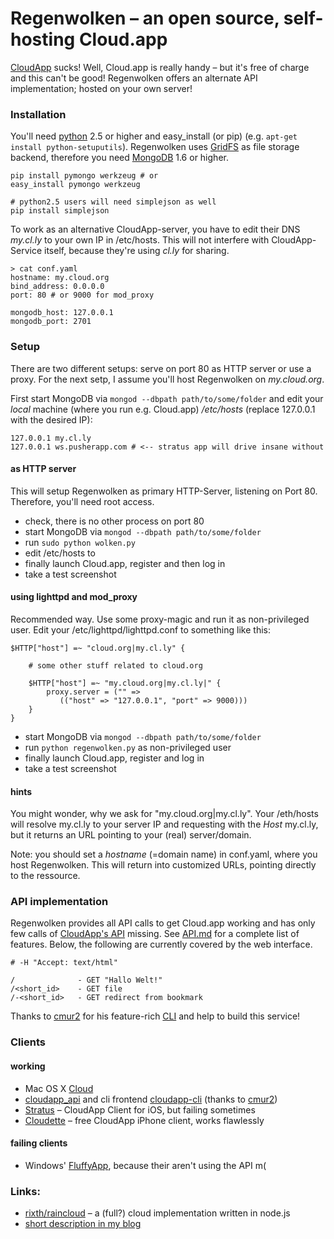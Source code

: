 # Regenwolken – an open source, self-hosting Cloud.app

[CloudApp](http://getcloudapp.com/) sucks! Well, Cloud.app is really handy –
but it's free of charge and this can't be good! Regenwolken offers an
alternate API implementation; hosted on your own server!

### Installation

You'll need [python](http://python.org/) 2.5 or higher and easy_install (or
pip) (e.g. `apt-get install python-setuputils`). Regenwolken uses
[GridFS](http://www.mongodb.org/display/DOCS/GridFS) as file storage backend,
therefore you need [MongoDB](http://mongodb.org/) 1.6 or higher.

    pip install pymongo werkzeug # or
    easy_install pymongo werkzeug
    
    # python2.5 users will need simplejson as well
    pip install simplejson
    
To work as an alternative CloudApp-server, you have to edit their DNS
*my.cl.ly* to your own IP in /etc/hosts. This will not interfere with
CloudApp-Service itself, because they're using *cl.ly* for sharing.

    > cat conf.yaml
    hostname: my.cloud.org
    bind_address: 0.0.0.0
    port: 80 # or 9000 for mod_proxy

    mongodb_host: 127.0.0.1
    mongodb_port: 2701

### Setup

There are two different setups: serve on port 80 as HTTP server or use a
proxy. For the next setp, I assume you'll host Regenwolken on *my.cloud.org*.
      
First start MongoDB via `mongod --dbpath path/to/some/folder` and edit your
*local* machine (where you run e.g. Cloud.app) */etc/hosts* (replace 127.0.0.1
with the desired IP):

    127.0.0.1 my.cl.ly
    127.0.0.1 ws.pusherapp.com # <-- stratus app will drive insane without

#### as HTTP server

This will setup Regenwolken as primary HTTP-Server, listening on Port 80.
Therefore, you'll need root access.

- check, there is no other process on port 80
- start MongoDB via `mongod --dbpath path/to/some/folder`
- run `sudo python wolken.py`
- edit /etc/hosts to
- finally launch Cloud.app, register and then log in
- take a test screenshot

#### using lighttpd and mod_proxy

Recommended way. Use some proxy-magic and run it as non-privileged user. Edit
your /etc/lighttpd/lighttpd.conf to something like this:

    $HTTP["host"] =~ "cloud.org|my.cl.ly" {
        
        # some other stuff related to cloud.org
        
        $HTTP["host"] =~ "my.cloud.org|my.cl.ly|" {
            proxy.server = ("" =>
               (("host" => "127.0.0.1", "port" => 9000)))
        }
    }


- start MongoDB via `mongod --dbpath path/to/some/folder`
- run `python regenwolken.py` as non-privileged user
- finally launch Cloud.app, register and log in
- take a test screenshot

#### hints

You might wonder, why we ask for "my.cloud.org|my.cl.ly". Your /eth/hosts
will resolve my.cl.ly to your server IP and requesting with the *Host* my.cl.ly,
but it returns an URL pointing to your (real) server/domain.

Note: you should set a *hostname* (=domain name) in conf.yaml, where you host
Regenwolken. This will return into customized URLs, pointing directly to the
ressource.

### API implementation

Regenwolken provides all API calls to get Cloud.app working and has only few
calls of [CloudApp's API](http://developer.getcloudapp.com/) missing. See
[API.md](/posativ/regenwolken/blob/master/doc/API.md) for a complete list of
features. Below, the following are currently covered by the web interface.
    
    # -H "Accept: text/html"
    
    /              - GET "Hallo Welt!"
    /<short_id>    - GET file
    /-<short_id>   - GET redirect from bookmark

Thanks to [cmur2](https://github.com/cmur2) for his feature-rich
[CLI](https://github.com/cmur2/cloudapp-cli) and help to build this service!

### Clients

#### working

- Mac OS X [Cloud](http://itunes.apple.com/us/app/cloud/id417602904?mt=12&ls=1)
- [cloudapp_api](https://github.com/aaronrussell/cloudapp_api) and cli frontend
  [cloudapp-cli](https://github.com/cmur2/cloudapp-cli)
  (thanks to [cmur2](https://github.com/cmur2))
- [Stratus](http://www.getstratusapp.com/) – CloudApp Client for iOS, but failing sometimes
- [Cloudette](http://cloudetteapp.com/) – free CloudApp iPhone client, works flawlessly

#### failing clients

- Windows' [FluffyApp](http://fluffyapp.com/), because their aren't using the API m(

### Links:

- [rixth/raincloud](https://github.com/rixth/raincloud) – a (full?) cloud
  implementation written in node.js
- [short description in my blog](https://blog.posativ.org/2011/regenwolken-hosting-cloudapp-on-your-own-server/)